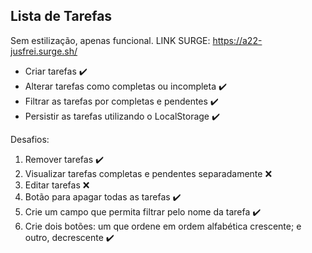 <h2>Lista de Tarefas</h2>

Sem estilização, apenas funcional.
LINK SURGE: https://a22-jusfrei.surge.sh/


- Criar tarefas ✔️
- Alterar tarefas como completas ou incompleta ✔️
- Filtrar as tarefas por completas e pendentes ✔️
- Persistir as tarefas utilizando o LocalStorage ✔️

Desafios: 

1. Remover tarefas ✔️
2. Visualizar tarefas completas e pendentes separadamente ❌
3. Editar tarefas ❌
4. Botão para apagar todas as tarefas ✔️
5. Crie um campo que permita filtrar pelo nome da tarefa ✔️
6. Crie dois botões: um que ordene em ordem alfabética crescente; e outro, decrescente ✔️
